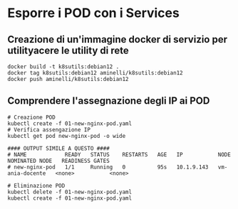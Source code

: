 # Esporre i POD con i Services

## Creazione di un'immagine docker di servizio per utilityacere le utility di rete

```shell
docker build -t k8sutils:debian12 .
docker tag k8sutils:debian12 aminelli/k8sutils:debian12
docker push aminelli/k8sutils:debian12
```


## Comprendere l'assegnazione degli IP ai POD


```shell
# Creazione POD
kubectl create -f 01-new-nginx-pod.yaml
# Verifica assengazione IP
kubectl get pod new-nginx-pod -o wide

#### OUTPUT SIMILE A QUESTO ####
# NAME            READY   STATUS    RESTARTS   AGE   IP           NODE              NOMINATED NODE   READINESS GATES
# new-nginx-pod   1/1     Running   0          95s   10.1.9.143   vm-ania-docente   <none>           <none>

# Eliminazione POD
kubectl delete -f 01-new-nginx-pod.yaml
kubectl create -f 01-new-nginx-pod.yaml
```
